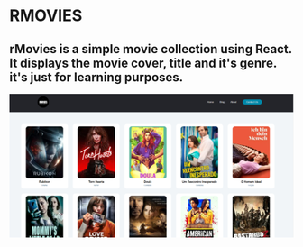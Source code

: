 # RMOVIES

## rMovies is a simple movie collection using React. It displays the movie cover, title and it's genre. it's just for learning purposes.

![alt text](rm.png)
